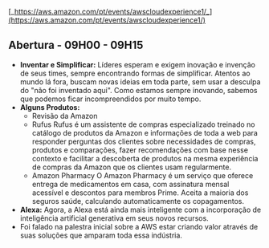 [_https://aws.amazon.com/pt/events/awscloudexperience1/_](https://aws.amazon.com/pt/events/awscloudexperience1/)

## Abertura - 09H00 - 09H15

- **Inventar e Simplificar:** Líderes esperam e exigem inovação e invenção de seus times, sempre encontrando formas de simplificar. Atentos ao mundo lá fora, buscam novas ideias em toda parte, sem usar a desculpa do "não foi inventado aqui". Como estamos sempre inovando, sabemos que podemos ficar incompreendidos por muito tempo.
- **Alguns Produtos:**
  - Revisão da Amazon
  - Rufus
    Rufus é um assistente de compras especializado treinado no catálogo de produtos da Amazon e informações de toda a web para responder perguntas dos clientes sobre necessidades de compras, produtos e comparações, fazer recomendações com base nesse contexto e facilitar a descoberta de produtos na mesma experiência de compras da Amazon que os clientes usam regularmente.
  - Amazon Pharmacy
    O Amazon Pharmacy é um serviço que oferece entrega de medicamentos em casa, com assinatura mensal acessível e descontos para membros Prime. Aceita a maioria dos seguros saúde, calculando automaticamente os copagamentos.
- **Alexa:** Agora, a Alexa está ainda mais inteligente com a incorporação de inteligência artificial generativa em seus novos recursos.
- Foi falado na palestra inicial sobre a AWS estar criando valor através de suas soluções que amparam toda essa indústria.
